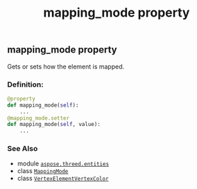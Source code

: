 ﻿---
title: mapping_mode property
second_title: Aspose.3D for Python via .NET API References
description: 
type: docs
weight: 70
url: /aspose.threed.entities/vertexelementvertexcolor/mapping_mode/
is_root: false
---

## mapping_mode property


Gets or sets how the element is mapped.
### Definition:
```python
@property
def mapping_mode(self):
    ...
@mapping_mode.setter
def mapping_mode(self, value):
    ...
```

### See Also
* module [`aspose.threed.entities`](../../)
* class [`MappingMode`](/3d/python-net/aspose.threed.entities/mappingmode)
* class [`VertexElementVertexColor`](/3d/python-net/aspose.threed.entities/vertexelementvertexcolor)
